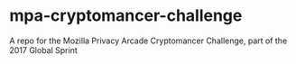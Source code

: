 # mpa-cryptomancer-challenge
A repo for the Mozilla Privacy Arcade Cryptomancer Challenge, part of the 2017 Global Sprint

